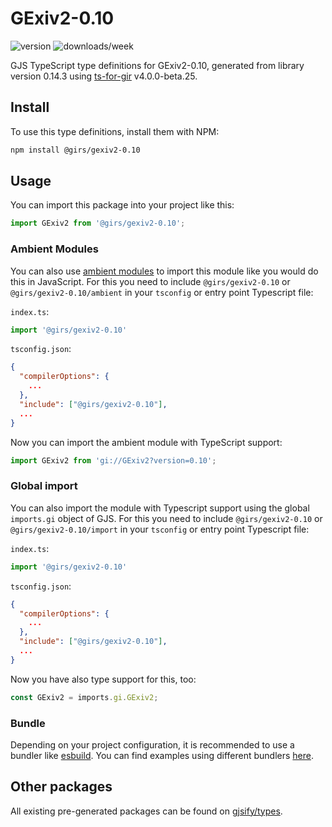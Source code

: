 
# GExiv2-0.10

![version](https://img.shields.io/npm/v/@girs/gexiv2-0.10)
![downloads/week](https://img.shields.io/npm/dw/@girs/gexiv2-0.10)


GJS TypeScript type definitions for GExiv2-0.10, generated from library version 0.14.3 using [ts-for-gir](https://github.com/gjsify/ts-for-gir) v4.0.0-beta.25.

## Install

To use this type definitions, install them with NPM:
```bash
npm install @girs/gexiv2-0.10
```

## Usage

You can import this package into your project like this:
```ts
import GExiv2 from '@girs/gexiv2-0.10';
```

### Ambient Modules

You can also use [ambient modules](https://github.com/gjsify/ts-for-gir/tree/main/packages/cli#ambient-modules) to import this module like you would do this in JavaScript.
For this you need to include `@girs/gexiv2-0.10` or `@girs/gexiv2-0.10/ambient` in your `tsconfig` or entry point Typescript file:

`index.ts`:
```ts
import '@girs/gexiv2-0.10'
```

`tsconfig.json`:
```json
{
  "compilerOptions": {
    ...
  },
  "include": ["@girs/gexiv2-0.10"],
  ...
}
```

Now you can import the ambient module with TypeScript support: 

```ts
import GExiv2 from 'gi://GExiv2?version=0.10';
```

### Global import

You can also import the module with Typescript support using the global `imports.gi` object of GJS.
For this you need to include `@girs/gexiv2-0.10` or `@girs/gexiv2-0.10/import` in your `tsconfig` or entry point Typescript file:

`index.ts`:
```ts
import '@girs/gexiv2-0.10'
```

`tsconfig.json`:
```json
{
  "compilerOptions": {
    ...
  },
  "include": ["@girs/gexiv2-0.10"],
  ...
}
```

Now you have also type support for this, too:

```ts
const GExiv2 = imports.gi.GExiv2;
```

### Bundle

Depending on your project configuration, it is recommended to use a bundler like [esbuild](https://esbuild.github.io/). You can find examples using different bundlers [here](https://github.com/gjsify/ts-for-gir/tree/main/examples).

## Other packages

All existing pre-generated packages can be found on [gjsify/types](https://github.com/gjsify/types).

